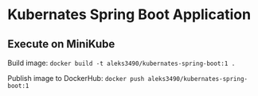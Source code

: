 # Kubernates Spring Boot Application


## Execute on MiniKube
Build image: `docker build -t aleks3490/kubernates-spring-boot:1 .`

Publish image to DockerHub: `docker push aleks3490/kubernates-spring-boot:1`
